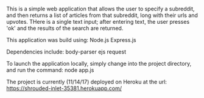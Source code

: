 This is a simple web application that allows the user to specify a subreddit, and then returns a list of articles from that subreddit, long with their urls and upvotes.
THere is a single text input; after entering text, the user presses 'ok' and the results of the search are returned.

This application was build using:
  Node.js
  Express.js
  
Dependencies include:
  body-parser
  ejs
  request

To launch the application locally, simply change into the project directory, and run the command: node app.js

The project is currently (11/14/17) deployed on Heroku at the url: https://shrouded-inlet-35381.herokuapp.com/
